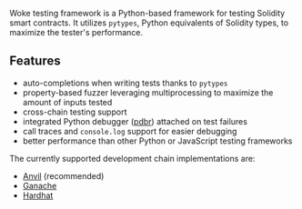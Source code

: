 Woke testing framework is a Python-based framework for testing Solidity smart contracts.
It utilizes `pytypes`, Python equivalents of Solidity types, to maximize the tester's performance.

## Features

- auto-completions when writing tests thanks to `pytypes`
- property-based fuzzer leveraging multiprocessing to maximize the amount of inputs tested
- cross-chain testing support
- integrated Python debugger ([pdbr](https://github.com/cansarigol/pdbr)) attached on test failures
- call traces and `console.log` support for easier debugging
- better performance than other Python or JavaScript testing frameworks

The currently supported development chain implementations are:

- [Anvil](https://github.com/foundry-rs/foundry/tree/master/anvil) (recommended)
- [Ganache](https://github.com/trufflesuite/ganache)
- [Hardhat](https://github.com/NomicFoundation/hardhat)